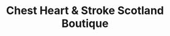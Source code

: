 ---
title: "Chest Heart & Stroke Scotland Boutique"
url: /perth/chest-heart-and-stroke-scotland-boutique/
shop: charity
---